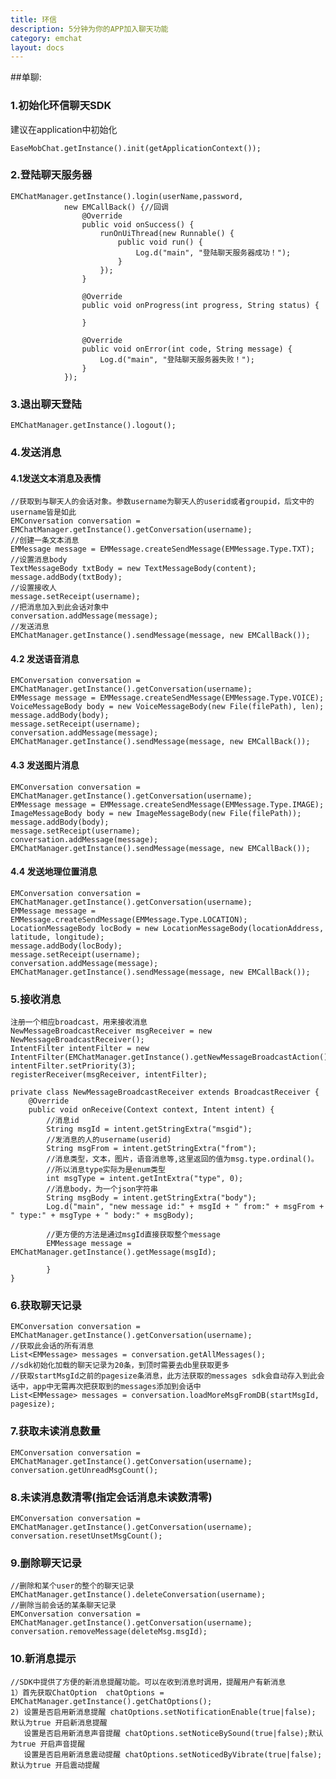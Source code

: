```yaml
---
title: 环信
description: 5分钟为你的APP加入聊天功能
category: emchat
layout: docs
---
```


##单聊:

### 1.初始化环信聊天SDK
建议在application中初始化

	EaseMobChat.getInstance().init(getApplicationContext());

### 2.登陆聊天服务器
    EMChatManager.getInstance().login(userName,password,
				new EMCallBack() {//回调
					@Override
					public void onSuccess() {
						runOnUiThread(new Runnable() {
							public void run() {
								Log.d("main", "登陆聊天服务器成功！");
							}
						});
					}

					@Override
					public void onProgress(int progress, String status) {

					}

					@Override
					public void onError(int code, String message) {
						Log.d("main", "登陆聊天服务器失败！");
					}
				});

### 3.退出聊天登陆
	EMChatManager.getInstance().logout();

### 4.发送消息 ###

#### 4.1发送文本消息及表情 ####

	//获取到与聊天人的会话对象。参数username为聊天人的userid或者groupid，后文中的username皆是如此
	EMConversation conversation = EMChatManager.getInstance().getConversation(username);
	//创建一条文本消息
    EMMessage message = EMMessage.createSendMessage(EMMessage.Type.TXT);
	//设置消息body
    TextMessageBody txtBody = new TextMessageBody(content);
    message.addBody(txtBody);
	//设置接收人
	message.setReceipt(username);
	//把消息加入到此会话对象中
	conversation.addMessage(message);
	//发送消息
	EMChatManager.getInstance().sendMessage(message, new EMCallBack());


#### 4.2 发送语音消息 ####

	EMConversation conversation = EMChatManager.getInstance().getConversation(username);
	EMMessage message = EMMessage.createSendMessage(EMMessage.Type.VOICE);
	VoiceMessageBody body = new VoiceMessageBody(new File(filePath), len);
    message.addBody(body);
	message.setReceipt(username);
	conversation.addMessage(message);
	EMChatManager.getInstance().sendMessage(message, new EMCallBack());


#### 4.3 发送图片消息 ####

	EMConversation conversation = EMChatManager.getInstance().getConversation(username);
	EMMessage message = EMMessage.createSendMessage(EMMessage.Type.IMAGE);
	ImageMessageBody body = new ImageMessageBody(new File(filePath));
    message.addBody(body);
	message.setReceipt(username);
	conversation.addMessage(message);
	EMChatManager.getInstance().sendMessage(message, new EMCallBack());


#### 4.4 发送地理位置消息 ####

	EMConversation conversation = EMChatManager.getInstance().getConversation(username);
	EMMessage message = EMMessage.createSendMessage(EMMessage.Type.LOCATION);
    LocationMessageBody locBody = new LocationMessageBody(locationAddress, latitude, longitude);
    message.addBody(locBody);
	message.setReceipt(username);
    conversation.addMessage(message);
	EMChatManager.getInstance().sendMessage(message, new EMCallBack());

### 5.接收消息 ###
	注册一个相应broadcast，用来接收消息
	NewMessageBroadcastReceiver msgReceiver = new NewMessageBroadcastReceiver();
	IntentFilter intentFilter = new IntentFilter(EMChatManager.getInstance().getNewMessageBroadcastAction());
    intentFilter.setPriority(3);
    registerReceiver(msgReceiver, intentFilter);
	
	private class NewMessageBroadcastReceiver extends BroadcastReceiver {
        @Override
        public void onReceive(Context context, Intent intent) {
            //消息id
            String msgId = intent.getStringExtra("msgid");
            //发消息的人的username(userid)
            String msgFrom = intent.getStringExtra("from");
            //消息类型，文本，图片，语音消息等,这里返回的值为msg.type.ordinal()。
            //所以消息type实际为是enum类型
            int msgType = intent.getIntExtra("type", 0);
            //消息body，为一个json字符串
            String msgBody = intent.getStringExtra("body");
            Log.d("main", "new message id:" + msgId + " from:" + msgFrom + " type:" + msgType + " body:" + msgBody);
          
            //更方便的方法是通过msgId直接获取整个message
            EMMessage message = EMChatManager.getInstance().getMessage(msgId);
                    
            }
    }

### 6.获取聊天记录 ###
	EMConversation conversation = EMChatManager.getInstance().getConversation(username);
	//获取此会话的所有消息
	List<EMMessage> messages = conversation.getAllMessages();
	//sdk初始化加载的聊天记录为20条，到顶时需要去db里获取更多
	//获取startMsgId之前的pagesize条消息，此方法获取的messages sdk会自动存入到此会话中，app中无需再次把获取到的messages添加到会话中
	List<EMMessage> messages = conversation.loadMoreMsgFromDB(startMsgId, pagesize);
	

### 7.获取未读消息数量 ###
	EMConversation conversation = EMChatManager.getInstance().getConversation(username);
	conversation.getUnreadMsgCount();

### 8.未读消息数清零(指定会话消息未读数清零) ###
	EMConversation conversation = EMChatManager.getInstance().getConversation(username);
	conversation.resetUnsetMsgCount();

### 9.删除聊天记录 ###
    //删除和某个user的整个的聊天记录
    EMChatManager.getInstance().deleteConversation(username);
    //删除当前会话的某条聊天记录
	EMConversation conversation = EMChatManager.getInstance().getConversation(username);
    conversation.removeMessage(deleteMsg.msgId);

### 10.新消息提示 ###
	//SDK中提供了方便的新消息提醒功能。可以在收到消息时调用，提醒用户有新消息
	1）首先获取ChatOption  chatOptions = EMChatManager.getInstance().getChatOptions();
	2) 设置是否启用新消息提醒 chatOptions.setNotificationEnable(true|false); 默认为true 开启新消息提醒
	   设置是否启用新消息声音提醒 chatOptions.setNoticeBySound(true|false);默认为true 开启声音提醒
	   设置是否启用新消息震动提醒 chatOptions.setNoticedByVibrate(true|false);默认为true 开启震动提醒
	

	
